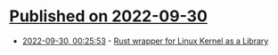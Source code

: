# [Published on 2022-09-30](index.md)

* [2022-09-30, 00:25:53](https://lobste.rs/s/4vv3cp/rust_wrapper_for_linux_kernel_as_library) - [Rust wrapper for Linux Kernel as a Library](https://crates.io/crates/penguincrab)
